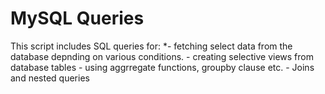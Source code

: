 # MySQL Queries 
This script includes SQL queries for:
    *- fetching select data from the database depnding on various conditions. 
    - creating selective views from database tables
    - using aggrregate functions, groupby clause etc.
    - Joins and nested queries
    
